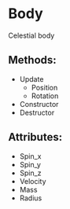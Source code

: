 Body
====
Celestial body

Methods:
--------
  * Update
    - Position
    - Rotation
  * Constructor 
  * Destructor 

Attributes:
-----------
  * Spin_x
  * Spin_y
  * Spin_z
  * Velocity
  * Mass
  * Radius
